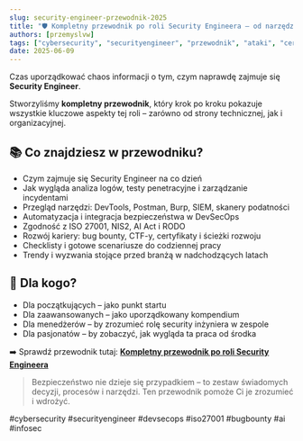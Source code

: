 ```yaml
---
slug: security-engineer-przewodnik-2025
title: "🛡️ Kompletny przewodnik po roli Security Engineera – od narzędzi po przyszłość branży"
authors: [przemyslvw]
tags: ["cybersecurity", "securityengineer", "przewodnik", "ataki", "certyfikaty", "iso27001", "aiact"]
date: 2025-06-09
---
```


Czas uporządkować chaos informacji o tym, czym naprawdę zajmuje się **Security Engineer**.

Stworzyliśmy **kompletny przewodnik**, który krok po kroku pokazuje wszystkie kluczowe aspekty tej roli – zarówno od strony technicznej, jak i organizacyjnej.

<!-- truncate -->

## 📚 Co znajdziesz w przewodniku?

- Czym zajmuje się Security Engineer na co dzień
- Jak wygląda analiza logów, testy penetracyjne i zarządzanie incydentami
- Przegląd narzędzi: DevTools, Postman, Burp, SIEM, skanery podatności
- Automatyzacja i integracja bezpieczeństwa w DevSecOps
- Zgodność z ISO 27001, NIS2, AI Act i RODO
- Rozwój kariery: bug bounty, CTF-y, certyfikaty i ścieżki rozwoju
- Checklisty i gotowe scenariusze do codziennej pracy
- Trendy i wyzwania stojące przed branżą w nadchodzących latach

## 🎯 Dla kogo?

- Dla początkujących – jako punkt startu
- Dla zaawansowanych – jako uporządkowany kompendium
- Dla menedżerów – by zrozumieć rolę security inżyniera w zespole
- Dla pasjonatów – by zobaczyć, jak wygląda ta praca od środka

➡️ Sprawdź przewodnik tutaj: **[Kompletny przewodnik po roli Security Engineera](/docs/category/kurs-security-engineer)**

> Bezpieczeństwo nie dzieje się przypadkiem – to zestaw świadomych decyzji, procesów i narzędzi. Ten przewodnik pomoże Ci je zrozumieć i wdrożyć.

#cybersecurity #securityengineer #devsecops #iso27001 #bugbounty #ai #infosec
